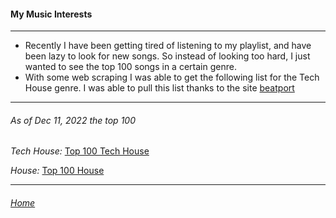 #### My Music Interests

---

- Recently I have been getting tired of listening to my playlist, and have been lazy to look for new songs. So instead of looking too hard, I just wanted to see the top 100 songs in a certain genre.
- With some web scraping I was able to get the following list for the Tech House genre. I was able to pull this list thanks to the site [beatport](https://www.beatport.com/genre/tech-house/11/top-100)

---

###### As of Dec 11, 2022 the top 100

*Tech House:*
[Top 100 Tech House](top100_TechHouse-2022-12-11.txt)

*House:*
[Top 100 House](top100_House-2022-12-11.txt)


---

###### [Home](https://eddiegranados.github.io/Eduardo_Granados/)        